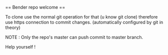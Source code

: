 == Bender repo welcome ==

To clone use the normal git operation for that (u know git clone) therefore use
https connection to commit changes. (automatically configured by git in theory)


NOTE : 
       Only the repo's master can push commit
       to master branch.
       
       
Help yourself !